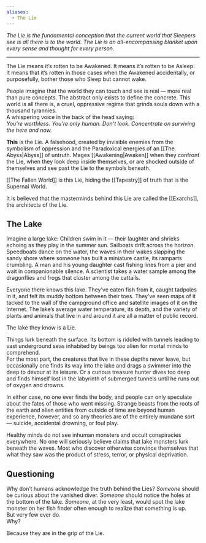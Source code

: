 ```yaml
---
aliases:
  - The Lie
---
```

_The Lie is the fundamental conception that the current world that Sleepers see is all there is to the world. The Lie is an all-encompassing blanket upon every sense and thought for every person._

---

The Lie means it’s rotten to be Awakened. It means it’s rotten to be Asleep. It means that it’s rotten in those cases when the Awakened accidentally, or purposefully, bother those who Sleep but cannot wake.

People imagine that the world they can touch and see is real — more real than pure concepts. The abstract only exists to define the concrete. This world is all there is, a cruel, oppressive regime that grinds souls down with a thousand tyrannies.\
A whispering voice in the back of the head saying:\
_You’re worthless. You’re only human. Don’t look. Concentrate on surviving the here and now._

**This** is the Lie. A falsehood, created by invisible enemies from the symbolism of oppression and the Paradoxical energies of an [[The Abyss|Abyss]] of untruth. Mages [[Awakening|Awaken]] when they confront the Lie, when they look deep inside themselves, or are shocked outside of themselves and see past the Lie to the symbols beneath.

[[The Fallen World]] is this Lie, hiding the [[Tapestry]] of truth that is the Supernal World.

It is believed that the masterminds behind this Lie are called the [[Exarchs]], the architects of the Lie.

## The Lake

Imagine a large lake: Children swim in it — their laughter and shrieks echoing as they play in the summer sun. Sailboats drift across the horizon. Speedboats dance on the water, the waves in their wakes slapping the sandy shore where someone has built a miniature castle, its ramparts crumbling. A man and his young daughter cast fishing lines from a pier and wait in companionable silence. A scientist takes a water sample among the dragonflies and frogs that cluster among the cattails.

Everyone there knows this lake. They’ve eaten fish from it, caught tadpoles in it, and felt its muddy bottom between their toes. They’ve seen maps of it tacked to the wall of the campground office and satellite images of it on the Internet. The lake’s average water temperature, its depth, and the variety of plants and animals that live in and around it are all a matter of public record.

The lake they know is a Lie.

Things lurk beneath the surface. Its bottom is riddled with tunnels leading to vast underground seas inhabited by beings too alien for mortal minds to comprehend.\
For the most part, the creatures that live in these depths never leave, but occasionally one finds its way into the lake and drags a swimmer into the deep to devour at its leisure. Or a curious treasure hunter dives too deep and finds himself lost in the labyrinth of submerged tunnels until he runs out of oxygen and drowns.

In either case, no one ever finds the body, and people can only speculate about the fates of those who went missing. Strange beasts from the roots of the earth and alien entities from outside of time are beyond human experience, however, and so any theories are of the entirely mundane sort — suicide, accidental drowning, or foul play.

Healthy minds do not see inhuman monsters and occult conspiracies everywhere. No one will seriously believe claims that lake monsters lurk beneath the waves. Most who discover otherwise convince themselves that what they saw was the product of stress, terror, or physical deprivation.

## Questioning

Why don’t humans acknowledge the truth behind the Lies? _Someone_ should be curious about the vanished diver. _Someone_ should notice the holes at the bottom of the lake. _Someone_, at the very least, would spot the lake monster on her fish finder often enough to realize that something is up.\
But very few ever do.\
Why?

Because they are in the grip of the Lie.